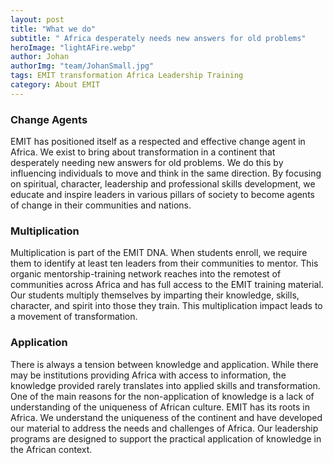 ```yaml
---
layout: post
title: "What we do"
subtitle: " Africa desperately needs new answers for old problems"
heroImage: "lightAFire.webp"
author: Johan
authorImg: "team/JohanSmall.jpg"
tags: EMIT transformation Africa Leadership Training
category: About EMIT
---
```


### Change Agents
EMIT has positioned itself as a respected and effective
change agent in Africa. We exist to bring about transformation in a continent that desperately needing new
answers for old problems. We do this by influencing
individuals to move and think in the same direction. By
focusing on spiritual, character, leadership and professional skills development, we educate and inspire
leaders in various pillars of society to become agents of
change in their communities and nations.

### Multiplication
Multiplication is part of the EMIT DNA. When students
enroll, we require them to identify at least ten leaders
from their communities to mentor. This organic mentorship-training network reaches into the remotest of communities across Africa and has full access to the EMIT
training material. Our students multiply themselves by
imparting their knowledge, skills, character, and spirit
into those they train. This multiplication impact leads to
a movement of transformation.

### Application
There is always a tension between knowledge and application. While there may be institutions providing Africa
with access to information, the knowledge provided
rarely translates into applied skills and transformation.
One of the main reasons for the non-application of
knowledge is a lack of understanding of the uniqueness of African culture. EMIT has its roots in Africa. We
understand the uniqueness of the continent and have
developed our material to address the needs and challenges of Africa. Our leadership programs are designed
to support the practical application of knowledge in the
African context.